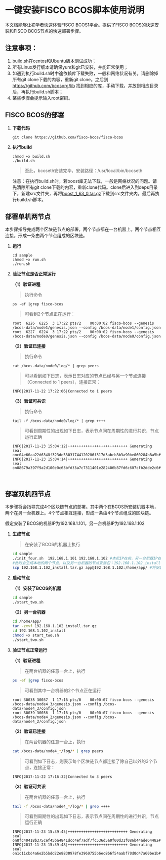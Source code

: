 # 一键安装FISCO BCOS脚本使用说明

本文档能够让初学者快速体验FISCO BCOS1平台。提供了FISCO BCOS的快速安装和FISCO BCOS节点的快速部署步骤。
## 注意事项：
1. build.sh在centos和Ubuntu版本测试成功；
2. 所有Linux发行版本请确保yum和git已安装，并能正常使用；
3. 如遇到执行build.sh时中途依赖库下载失败，一般和网络状况有关。请删除掉所有git clone下载的内容，重新git clone。之后到 https://github.com/bcosorg/lib 找到相应的库，手动下载，并放到相应目录后，再执行build.sh脚本；  
4. 某些步骤会提示输入root密码。

## FISCO BCOS的部署

1. **下载代码**

   ```shell
   git clone https://github.com/fisco-bcos/fisco-bcos
   ```

2. **执行build**

   ```shell
   chmod +x build.sh 
   ./build.sh
   ```

   > 至此，bcoseth安装完毕，安装路径：/usr/local/bin/bcoseth

   注意：在执行build.sh时，若boost库无法下载，一般是网络状况的问题。请先清除所有git clone下载的内容，重新clone代码。clone后进入到deps目录下，新建src文件夹，再将[boost\_1\_63_0.tar.gz](https://github.com/bcosorg/lib/blob/master/dependence/boost_1_63_0.tar.gz)下载到src文件夹内。最后再执行build.sh脚本。
## 部署单机两节点

本步骤指导完成两个区块链节点的部署，两个节点都在一台机器上。两个节点相互连接，形成一条由两个节点组成的区块链。

1. **运行**

   ```shell
   cd sample
   chmod +x run.sh
   ./run.sh
   ```

2. **验证节点是否正常运行**

   **（1）验证进程**

   > 执行命令

   ```shell
   ps -ef |grep fisco-bcos
   ```

   > 可看到2个节点正在运行：

   ```
   root  6226  6225  3 17:22 pts/2    00:00:02 fisco-bcos --genesis /bcos-data/node1/genesis.json --config /bcos-data/node1/config.json
   root  6227  6224  3 17:22 pts/2    00:00:02 fisco-bcos --genesis /bcos-data/node0/genesis.json --config /bcos-data/node0/config.json
   ```

   **（2）验证已连接**

   > 执行命令

   ```shell
   cat /bcos-data/node0/log/* | grep peers
   ```

   > 可以看到如下日志，表示日志对应的节点已经与另一个节点连接（Connected to 1 peers），连接正常：

   ```shell
   INFO|2017-11-22 17:22:06|Connected to 1 peers
   ```

   **（3）验证可共识**

   > 执行命令

   ```shell
   tail -f /bcos-data/node0/log/* | grep ++++
   ```

   > 可看到周期性的出现如下日志，表示节点间在周期性的进行共识，节点运行正确

   ```log
   INFO|2017-11-23 15:04:12|+++++++++++++++++++++++++++ Generating seal onc04e60aa22d6348f323de53031744120206f317d3abcb8b3a90be060284b8a5b#1tx:0time:1511420652136
   INFO|2017-11-23 15:04:14|+++++++++++++++++++++++++++ Generating seal on08679a397f9a2d100e0c63bfd33a7c7311401e282406b87fd6c607cfb2dde2c6#1tx:0time:1511420654148
   ```

   ​

## 部署双机四节点

本步骤将会指导完成4个区块链节点的部署。其中两个在BCOS所安装机器本地，两个在另一台机器上。4个节点相互连接，形成一条由4个节点组成的区块链。

假定安装了BCOS的机器IP为192.168.1.101，另一台机器IP为192.168.1.102

1. **生成节点**

   > 在安装了BCOS的机器上执行

   ```sh
   cd sample
   ./init_four.sh  192.168.1.101 192.168.1.102 #本机IP在前，另一台机器IP在后
   #此时会生成本地的两个节点，以及另一台机器的节点安装包：192.168.1.102_install.tar.gz 
   scp 192.168.1.102_install.tar.gz app@192.168.1.102:/home/app/ #将安装包拷贝到另一台机器的任意目录
   ```

2. **启动节点**

   **（1）安装了BCOS的机器**

   ```sh
   cd sample
   ./start_two.sh
   ```

   **（2）另一台机器**

   ```sh
   cd /home/app/
   tar -zxvf 192.168.1.102_install.tar.gz
   cd 192.168.1.102_install
   chmod +x start_two.sh
   ./start_two.sh
   ```

3. **验证节点正常运行**

   **（1）验证进程**

   > 在两台机器的任意一台上，执行

   ```sh
   ps -ef |grep fisco-bcos
   ```

   > 可看到其中一台机器的2个节点正在运行

   ```
   root 30038 30037  1 17:16 pts/0    00:00:07 fisco-bcos --genesis /bcos-data/node4_3/genesis.json --config /bcos-data/node4_3/config.json
   root 30039 30036  1 17:16 pts/0    00:00:07 fisco-bcos --genesis /bcos-data/node4_2/genesis.json --config /bcos-data/node4_2/config.json
   ```

   **（2）验证已连接**

   > 在两台机器的任意一台上，执行

   ```sh
   cat /bcos-data/node4_*/log/* | grep peers
   ```

   > 可看到如下日志，则表示每个区块链节点都连接了除自己以外的3个节点，连接正常：

   ```
   INFO|2017-11-22 17:16:32|Connected to 3 peers
   ```

   **（3）验证可共识**

   > 在两台机器的任意一台上，执行

   ```sh
   tail -f /bcos-data/node4_*/log/* | grep ++++
   ```

   > 可看到周期性的出现如下日志，表示节点间在周期性的进行共识，节点运行正确

   ```
   INFO|2017-11-23 15:39:45|+++++++++++++++++++++++++++ Generating seal on8fc40418b375cef45ba4841dcc4ef7adf7fc536d5a0f00d31f086b44ade64482#1tx:0time:1511422785361
   INFO|2017-11-23 15:39:48|+++++++++++++++++++++++++++ Generating seal on1c11cbd4a6e2b5bdd22e8830978fe3960755b6ec866f54aabf70d0d47a60be1b#1tx:0time:1511422788391
   ```

   ​

